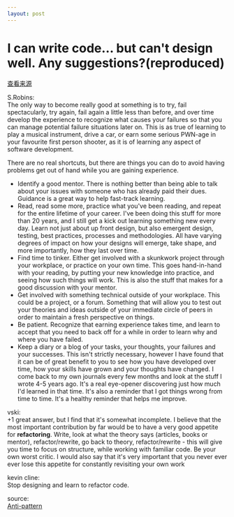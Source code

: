 ```yaml
---
layout: post
---
```


# I can write code… but can't design well. Any suggestions?(reproduced)  

[查看来源](https://softwareengineering.stackexchange.com/questions/149970/i-can-write-code-but-cant-design-well-any-suggestions)

S.Robins:  
The only way to become really good at something is to try, fail spectacularly, try again, fail again a little less than before, and over time develop the experience to recognize what causes your failures so that you can manage potential failure situations later on. This is as true of learning to play a musical instrument, drive a car, or earn some serious PWN-age in your favourite first person shooter, as it is of learning any aspect of software development.

There are no real shortcuts, but there are things you can do to avoid having problems get out of hand while you are gaining experience.

* Identify a good mentor. There is nothing better than being able to talk about your issues with someone who has already paid their dues. Guidance is a great way to help fast-track learning.
* Read, read some more, practice what you've been reading, and repeat for the entire lifetime of your career. I've been doing this stuff for more than 20 years, and I still get a kick out learning something new every day. Learn not just about up front design, but also emergent design, testing, best practices, processes and methodologies. All have varying degrees of impact on how your designs will emerge, take shape, and more importantly, how they last over time.
* Find time to tinker. Either get involved with a skunkwork project through your workplace, or practice on your own time. This goes hand-in-hand with your reading, by putting your new knowledge into practice, and seeing how such things will work. This is also the stuff that makes for a good discussion with your mentor.
* Get involved with something technical outside of your workplace. This could be a project, or a forum. Something that will allow you to test out your theories and ideas outside of your immediate circle of peers in order to maintain a fresh perspective on things.
* Be patient. Recognize that earning experience takes time, and learn to accept that you need to back off for a while in order to learn why and where you have failed.
* Keep a diary or a blog of your tasks, your thoughts, your failures and your successes. This isn't strictly necessary, however I have found that it can be of great benefit to you to see how you have developed over time, how your skills have grown and your thoughts have changed. I come back to my own journals every few months and look at the stuff I wrote 4-5 years ago. It's a real eye-opener discovering just how much I'd learned in that time. It's also a reminder that I got things wrong from time to time. It's a healthy reminder that helps me improve.

vski:  
+1 great answer, but I find that it's somewhat incomplete. I believe that the most important contribution by far would be to have a very good appetite for **refactoring**. Write, look at what the theory says (articles, books or mentor), refactor/rewrite, go back to theory, refactor/rewrite - this will give you time to focus on structure, while working with familiar code. Be your own worst critic. I would also say that it's very important that you never ever ever lose this appetite for constantly revisiting your own work

kevin cline:  
Stop designing and learn to refactor code.

source:  
[Anti-pattern](http://sourcemaking.com/antipatterns/software-development-antipatterns)